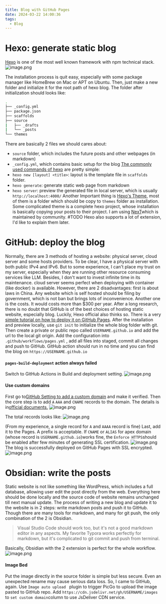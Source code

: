 ```yaml
---
title: Blog with GitHub Pages
date: 2024-03-22 14:00:36
tags:
  - Blog
---
```

# Hexo: generate static blog
[Hexo](https://hexo.io) is one of the most well known framework with npm technical stack.
![image.png](https://cdn.jsdelivr.net/gh/TANG617/images/202403221413691.png)

The installation process is quit easy, especially with some package manager like HomeBrew on Mac or APT on Ubuntu. Then, just make a new folder and initialize it for the root path of hexo blog.
The folder after initialization should looks like:
```bash
.  
├── _config.yml  
├── package.json  
├── scaffolds  
├── source  
|   ├── _drafts  
|   └── _posts  
└── themes
```

There are basically 2 files we should cares about:
- `source` folder, which includes the future posts and other webpages (in markdown)
- `_config.yml`, which contains basic setup for the blog
[The commonly used commands of hexo](https://hexo.io/docs/commands) are pretty simple:
- `hexo new [layout] <title>`: layout is the template file in `scaffolds` folder.
- `hexo generate`: generate static web page from markdown
- `hexo server`: preview the generated file in local server, which is usually `http://localhost:4000/`
Another Important thing is [Hexo's Theme](https://hexo.io/themes/), most of them is a folder which should be copy to `themes` folder as installation. Some complicated theme is a complete hexo project, whose installation is basically copying your posts to their project. I am using [NexT](https://github.com/next-theme/hexo-theme-next)which is maintained by community. 
#TODO Hexo also supports a lot of extension, I'd like to explain them later.

# GitHub: deploy the blog
Normally, there are 3 methods of hosting a website: physical server, cloud server and some hosts providers. To be clear, I have a physical server with both public IPv4 and IPv6. But to some experience, I can't place my trust on my server, especially when they are running other resource consuming services like LLM. Besides, I don't want to invest infinite time in its maintenance. cloud server seems perfect when deploying with container (like docker) is available. However, there are 2 disadvantages: first is about laws in China. Any website which is self hosted should be filing by government, which is not ban but brings lots of inconvenience. Another one is the costs. It would costs more than $300 per year.
After a long research, there is no doubt that GitHub is of the best choices of hosting static website, especially blog. Luckily, Hexo official also thinks so. There is a very [simple tutorial on how to deploy it on GitHub Pages](https://hexo.io/docs/githab-pages).
After the installation and preview locally, use `git init` to initialize the whole blog folder with git. Then create a private or public repo called `USERNAME.github.io` and add the url to the local git origin. Add the configuration into `.github/workflows/pages.yml` , add all files into staged, commit all changes and push to GitHub. GitHub action should run in no time and you can find the blog on `https://USERNAME.github.io`

#### `pages-build-deployment` action always failed
Switch to GitHub Actions in Build and deployment setting.
![image.png](https://cdn.jsdelivr.net/gh/TANG617/images/202403221447292.png)

#### Use custom domains
First go to[GitHub Setting to add a custom domain](https://github.com/settings/pages) and make it verified.
Then the core step is to add `A` `AAA` and `CNAME` records to the domain. The details is in[official documents.](https://docs.github.com/en/pages/configuring-a-custom-domain-for-your-github-pages-site/managing-a-custom-domain-for-your-github-pages-site)
![image.png](https://cdn.jsdelivr.net/gh/TANG617/images/202403221456746.png)

The total records looks like:
![image.png](https://cdn.jsdelivr.net/gh/TANG617/images/202403221456028.png)

(From my experience, a single record for `A` and `AAAA` record is fine)
Last, add it to the Pages. A prefix is acceptable.
If `CNAME` or `ALIAS` for apex domain (whose record is `USERNAME.github.io`)works fine, the `Enforce HTTPS`should be enabled after few minutes of generating SSL certification.
![image.png](https://cdn.jsdelivr.net/gh/TANG617/images/202403221500500.png)
The blog is successfully deployed on GitHub Pages with SSL encrypted.
![image.png](https://cdn.jsdelivr.net/gh/TANG617/images/202403221501674.png)

# Obsidian: write the posts
Static website is not like something like WordPress, which includes a full database, allowing user edit the post directly from the web. Everything here should be done locally and the source code of website remains unchanged till next manual update.
The process of writing a new blog and update it to the website is in 2 steps: write markdown posts and push it to GitHub. Though there are many tools for markdown, and many for git push, the only combination of the 2 is Obsidian. 
> Visual Studio Code should work too, but it's not a good markdown editor in any aspects.
> My favorite Typora works perfectly for markdown, but it's complicated to git commit and push from terminal.

Basically, Obsidian with the 2 extension is perfect for the whole workflow.
![image.png](https://cdn.jsdelivr.net/gh/TANG617/images/202403221507151.png)
#### Image Bed
Put the image directly in the source folder is simple but less secure. Even an unexpected rename may cause serious data loss. So, I came to GitHub, again. Use `Image auto upload ` plugin to trigger PicGo to upload the image pasted to GitHub repo.
Add `https://cdn.jsdelivr.net/gh/USERNAME/images` to `set custom domain`column to use JsDeliver CDN service.